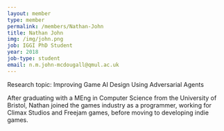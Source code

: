 ```yaml
---
layout: member
type: member
permalink: /members/Nathan-John
title: Nathan John
img: /img/john.png
job: IGGI PhD Student
year: 2018
job-type: student
email: n.m.john-mcdougall@qmul.ac.uk
---
```


Research topic: Improving Game AI Design Using Adversarial Agents

After graduating with a MEng in Computer Science from the University of Bristol, Nathan joined the games industry as a programmer, working for Climax Studios and Freejam games, before moving to developing indie games.
